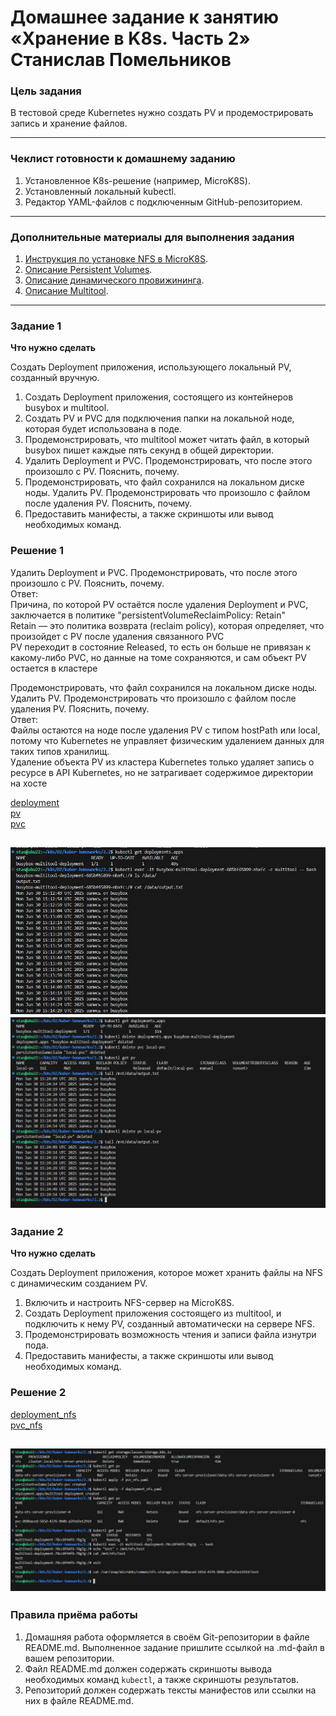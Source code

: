 # Домашнее задание к занятию «Хранение в K8s. Часть 2» Станислав Помельников

### Цель задания

В тестовой среде Kubernetes нужно создать PV и продемострировать запись и хранение файлов.

------

### Чеклист готовности к домашнему заданию

1. Установленное K8s-решение (например, MicroK8S).
2. Установленный локальный kubectl.
3. Редактор YAML-файлов с подключенным GitHub-репозиторием.

------

### Дополнительные материалы для выполнения задания

1. [Инструкция по установке NFS в MicroK8S](https://microk8s.io/docs/nfs). 
2. [Описание Persistent Volumes](https://kubernetes.io/docs/concepts/storage/persistent-volumes/). 
3. [Описание динамического провижининга](https://kubernetes.io/docs/concepts/storage/dynamic-provisioning/). 
4. [Описание Multitool](https://github.com/wbitt/Network-MultiTool).

------

### Задание 1

**Что нужно сделать**

Создать Deployment приложения, использующего локальный PV, созданный вручную.

1. Создать Deployment приложения, состоящего из контейнеров busybox и multitool.
2. Создать PV и PVC для подключения папки на локальной ноде, которая будет использована в поде.
3. Продемонстрировать, что multitool может читать файл, в который busybox пишет каждые пять секунд в общей директории. 
4. Удалить Deployment и PVC. Продемонстрировать, что после этого произошло с PV. Пояснить, почему.
5. Продемонстрировать, что файл сохранился на локальном диске ноды. Удалить PV.  Продемонстрировать что произошло с файлом после удаления PV. Пояснить, почему.
5. Предоставить манифесты, а также скриншоты или вывод необходимых команд.

### Решение 1

Удалить Deployment и PVC. Продемонстрировать, что после этого произошло с PV. Пояснить, почему.  
Ответ:  
Причина, по которой PV остаётся после удаления Deployment и PVC, заключается в политике "persistentVolumeReclaimPolicy: Retain"  
Retain — это политика возврата (reclaim policy), которая определяет, что произойдет с PV после удаления связанного PVC  
PV переходит в состояние Released, то есть он больше не привязан к какому-либо PVC, но данные на томе сохраняются, и сам объект PV остается в кластере  

Продемонстрировать, что файл сохранился на локальном диске ноды. Удалить PV.  Продемонстрировать что произошло с файлом после удаления PV. Пояснить, почему.  
Ответ:  
Файлы остаются на ноде после удаления PV с типом hostPath или local, потому что Kubernetes не управляет физическим удалением данных для таких типов хранилищ.  
Удаление объекта PV из кластера Kubernetes только удаляет запись о ресурсе в API Kubernetes, но не затрагивает содержимое директории на хосте  


[deployment](https://github.com/Stas-91/kuber-homeworks/blob/main/2.2/deployment.yaml)  
[pv](https://github.com/Stas-91/kuber-homeworks/blob/main/2.2/pv.yaml)  
[pvc](https://github.com/Stas-91/kuber-homeworks/blob/main/2.2/pvc.yaml)  

![k8s](20-7-1-1.jpg)
![k8s](20-7-1-2.jpg)
------

### Задание 2

**Что нужно сделать**

Создать Deployment приложения, которое может хранить файлы на NFS с динамическим созданием PV.

1. Включить и настроить NFS-сервер на MicroK8S.
2. Создать Deployment приложения состоящего из multitool, и подключить к нему PV, созданный автоматически на сервере NFS.
3. Продемонстрировать возможность чтения и записи файла изнутри пода. 
4. Предоставить манифесты, а также скриншоты или вывод необходимых команд.

### Решение 2

[deployment_nfs](https://github.com/Stas-91/kuber-homeworks/blob/main/2.2/deployment_nfs.yaml)  
[pvc_nfs](https://github.com/Stas-91/kuber-homeworks/blob/main/2.2/pvc_nfs.yaml)  

![k8s](20-7-2-1.jpg)
------

### Правила приёма работы

1. Домашняя работа оформляется в своём Git-репозитории в файле README.md. Выполненное задание пришлите ссылкой на .md-файл в вашем репозитории.
2. Файл README.md должен содержать скриншоты вывода необходимых команд `kubectl`, а также скриншоты результатов.
3. Репозиторий должен содержать тексты манифестов или ссылки на них в файле README.md.
